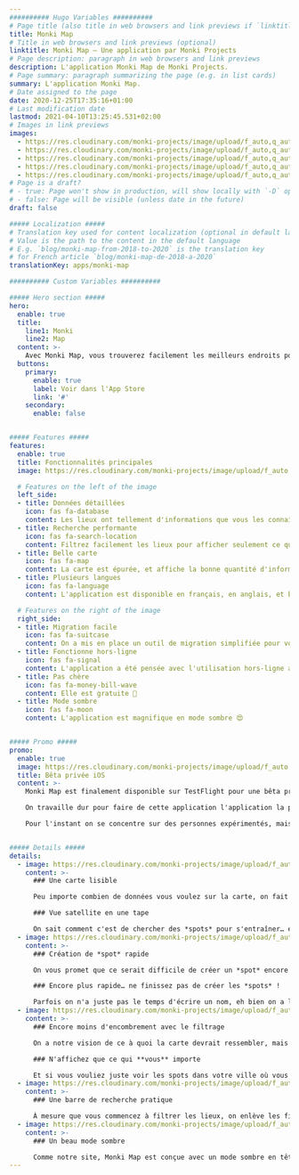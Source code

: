 ```yaml
---
########## Hugo Variables ##########
# Page title (also title in web browsers and link previews if `linktitle` is not specified)
title: Monki Map
# Title in web browsers and link previews (optional)
linktitle: Monki Map – Une application par Monki Projects
# Page description: paragraph in web browsers and link previews
description: L'application Monki Map de Monki Projects.
# Page summary: paragraph summarizing the page (e.g. in list cards)
summary: L'application Monki Map.
# Date assigned to the page
date: 2020-12-25T17:35:16+01:00
# Last modification date
lastmod: 2021-04-10T13:25:45.531+02:00
# Images in link previews
images:
  - https://res.cloudinary.com/monki-projects/image/upload/f_auto,q_auto,dpr_auto,w_auto/v1617990030/website/fr/apps/monki-map/monki-map-no-border
  - https://res.cloudinary.com/monki-projects/image/upload/f_auto,q_auto,dpr_auto,w_auto/v1617990032/website/fr/apps/monki-map/spot-creation-no-border
  - https://res.cloudinary.com/monki-projects/image/upload/f_auto,q_auto,dpr_auto,w_auto/v1617990032/website/fr/apps/monki-map/map-filtering-no-border
  - https://res.cloudinary.com/monki-projects/image/upload/f_auto,q_auto,dpr_auto,w_auto/v1617990032/website/fr/apps/monki-map/spot-list-filtering-no-border
  - https://res.cloudinary.com/monki-projects/image/upload/f_auto,q_auto,dpr_auto,w_auto/v1617990031/website/fr/apps/monki-map/dark-mode-no-border
# Page is a draft?
# - true: Page won't show in production, will show locally with `-D` option
# - false: Page will be visible (unless date in the future)
draft: false

##### Localization #####
# Translation key used for content localization (optional in default language)
# Value is the path to the content in the default language
# E.g. `blog/monki-map-from-2018-to-2020` is the translation key
# for French article `blog/monki-map-de-2018-a-2020`
translationKey: apps/monki-map

########## Custom Variables ##########

##### Hero section #####
hero:
  enable: true
  title:
    line1: Monki
    line2: Map
  content: >-
    Avec Monki Map, vous trouverez facilement les meilleurs endroits pour vous entraîner. Et si vous voulez vous entraîner avec d'autres, vous le trouverez aussi.
  buttons:
    primary:
      enable: true
      label: Voir dans l'App Store
      link: '#'
    secondary:
      enable: false


##### Features #####
features:
  enable: true
  title: Fonctionnalités principales
  image: https://res.cloudinary.com/monki-projects/image/upload/f_auto,w_512/v1617990030/website/fr/apps/monki-map/monki-map-no-border

  # Features on the left of the image
  left_side:
  - title: Données détaillées
    icon: fas fa-database
    content: Les lieux ont tellement d'informations que vous les connaîssez déjà avant d'y être allé
  - title: Recherche performante
    icon: fas fa-search-location
    content: Filtrez facilement les lieux pour afficher seulement ce qui compte
  - title: Belle carte
    icon: fas fa-map
    content: La carte est épurée, et affiche la bonne quantité d'informations
  - title: Plusieurs langues
    icon: fas fa-language
    content: L'application est disponible en français, en anglais, et bientôt dans d'autres langues!

  # Features on the right of the image
  right_side:
  - title: Migration facile
    icon: fas fa-suitcase
    content: On a mis en place un outil de migration simplifiée pour vous permettre d'importer facilement tous les lieux que vous aviez déjà enregistrés auparavant.
  - title: Fonctionne hors-ligne
    icon: fas fa-signal
    content: L'application a été pensée avec l'utilisation hors-ligne au cœur de sa structure
  - title: Pas chère
    icon: fas fa-money-bill-wave
    content: Elle est gratuite 🙂
  - title: Mode sombre
    icon: fas fa-moon
    content: L'application est magnifique en mode sombre 😍


##### Promo #####
promo:
  enable: true
  image: https://res.cloudinary.com/monki-projects/image/upload/f_auto,w_128,h_128/v1618053899/website/_default/misc/test-flight
  title: Bêta privée iOS
  content: >-
    Monki Map est finalement disponible sur TestFlight pour une bêta privée!

    On travaille dur pour faire de cette application l'application la plus utile pour la communauté. On compte sur vous pour faire des retours, faire des suggestions et signaler les bugs que vous trouvez.

    Pour l'instant on se concentre sur des personnes expérimentés, mais bientôt on ouvrira la bêta pour vous tous 😀


##### Details #####
details:
  - image: https://res.cloudinary.com/monki-projects/image/upload/f_auto,w_512/v1617990030/website/fr/apps/monki-map/monki-map-no-border
    content: >-
      ### Une carte lisible

      Peu importe combien de données vous voulez sur la carte, on fait de notre mieux pour qu'elle reste belle et lisible. On n'y met pas des tonnes de données inutiles – c'est mieux pour vous, votre stockage, le réseau… bref, c'est mieux pour tout le monde 🙂

      ### Vue satellite en une tape

      On sait comment c'est de chercher des *spots* pour s'entraîner… et souvent ça demande une vue satellite 🗺 En une tape, vous pouvez changer entre un affichage simple et une vue avec tous les petits détails que vous pourriez voir depuis le ciel.
  - image: https://res.cloudinary.com/monki-projects/image/upload/f_auto,w_512/v1617990032/website/fr/apps/monki-map/spot-creation-no-border
    content: >-
      ### Création de *spot* rapide

      On vous promet que ce serait difficile de créer un *spot* encore plus rapidement ⚡️ On a conçu une interface très intuitive qui vous permet d'ajouter plein de détails en juste quelques tapes et balayages.

      ### Encore plus rapide… ne finissez pas de créer les *spots* !

      Parfois on n'a juste pas le temps d'écrire un nom, eh bien on a la solution 😉 Au moment même où vous créez un *spot*, il est enregistré – plus besoin d'avoir peur de le perdre. Vous pouvez ensuite le retrouver dans vos brouillons et ajouter plus de détails plus tard.
  - image: https://res.cloudinary.com/monki-projects/image/upload/f_auto,w_512/v1617990032/website/fr/apps/monki-map/map-filtering-no-border
    content: >-
      ### Encore moins d'encombrement avec le filtrage

      On a notre vision de ce à quoi la carte devrait ressembler, mais peut-être que vous avez la vôtre. C'est pourquoi nous avons créé une bare de recherche puissante avec des filtres bien réfléchis.

      ### N'affichez que ce qui **vous** importe

      Et si vous vouliez juste voir les spots dans votre ville où vous pourriez entraîner votre "chat-précision" même quand les murs sont mouillés ? Eh bien ça demanderait seulement 3 filtres, et une barre de recherche très intuitive.
  - image: https://res.cloudinary.com/monki-projects/image/upload/f_auto,w_512/v1617990032/website/fr/apps/monki-map/spot-list-filtering-no-border
    content: >-
      ### Une barre de recherche pratique

      À mesure que vous commencez à filtrer les lieux, on enlève les filtres qui ne font plus de sens, pour vous laisser seulement ce dont vous avez besoin.
  - image: https://res.cloudinary.com/monki-projects/image/upload/f_auto,w_512/v1617990031/website/fr/apps/monki-map/dark-mode-no-border
    content: >-
      ### Un beau mode sombre

      Comme notre site, Monki Map est conçue avec un mode sombre en tête. On veut que l'application soit belle en toute situation. <small>Peut-être qu'un jour vous pourrez même choisir parmi différents thèmes… mais ça c'est une autre histoire 🙈</small>
---
```

